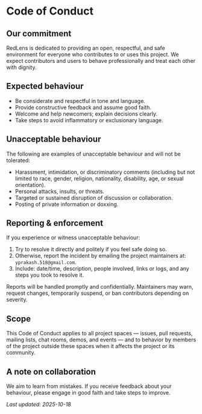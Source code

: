# Code of Conduct

## Our commitment
RedLens is dedicated to providing an open, respectful, and safe environment for everyone who contributes to or uses this project. We expect contributors and users to behave professionally and treat each other with dignity.

## Expected behaviour
- Be considerate and respectful in tone and language.
- Provide constructive feedback and assume good faith.
- Welcome and help newcomers; explain decisions clearly.
- Take steps to avoid inflammatory or exclusionary language.

## Unacceptable behaviour
The following are examples of unacceptable behaviour and will not be tolerated:
- Harassment, intimidation, or discriminatory comments (including but not limited to race, gender, religion, nationality, disability, age, or sexual orientation).
- Personal attacks, insults, or threats.
- Targeted or sustained disruption of discussion or collaboration.
- Posting of private information or doxxing.

## Reporting & enforcement
If you experience or witness unacceptable behaviour:
1. Try to resolve it directly and politely if you feel safe doing so.
2. Otherwise, report the incident by emailing the project maintainers at:  `yprakash.518@gmail.com`.
3. Include: date/time, description, people involved, links or logs, and any steps you took to resolve it.

Reports will be handled promptly and confidentially. Maintainers may warn, request changes, temporarily suspend, or ban contributors depending on severity.

## Scope
This Code of Conduct applies to all project spaces — issues, pull requests, mailing lists, chat rooms, demos, and events — and to behavior by members of the project outside these spaces when it affects the project or its community.

## A note on collaboration
We aim to learn from mistakes. If you receive feedback about your behaviour, please engage in good faith and take steps to improve.

_Last updated: 2025-10-18_
